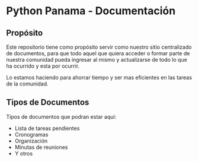 # Python Panama - Documentación
## Propósito

Este repositorio tiene como propósito servir como nuestro sitio centralizado de documentos, para que todo  aquel que quiera acceder o formar parte de nuestra comunidad pueda ingresar al mismo y actualizarse de todo lo que ha ocurrido y esta por ocurrir.

Lo estamos haciendo para ahorrar tiempo y ser mas eficientes en las tareas de la comunidad.

## Tipos de Documentos

Tipos de documentos que podran estar aquí:

- Lista de tareas pendientes 
- Cronogramas
- Organización
- Minutas de reuniones
- Y otros
